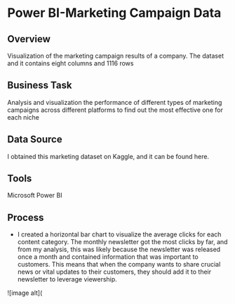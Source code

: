 # Power BI-Marketing Campaign Data

## Overview

Visualization of the marketing campaign results of a company. The dataset and it contains eight columns and 1116 rows

## Business Task

Analysis and visualization the performance of different types of marketing campaigns across different platforms to find out the most effective one for each niche

## Data Source

I obtained this marketing dataset on Kaggle, and it can be found here.

## Tools

Microsoft Power BI

## Process

* I created a horizontal bar chart to visualize the average clicks for each content category. The monthly newsletter got the most clicks by far, and from my analysis, this was likely because the newsletter was released once a month and contained information that was important to customers. This means that when the company wants to share crucial news or vital updates to their customers, they should add it to their newsletter to leverage viewership.

![image alt](
